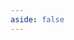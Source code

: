 ```yaml
---
aside: false
---
```


<script setup>
import spec from "../public/api-openapi.json"
</script>

<OASpec :spec="spec" hide-branding />